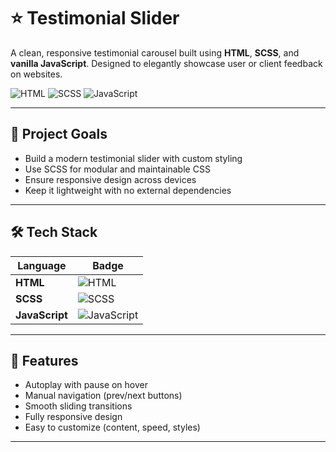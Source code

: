 # ⭐ Testimonial Slider

A clean, responsive testimonial carousel built using **HTML**, **SCSS**, and **vanilla JavaScript**. Designed to elegantly showcase user or client feedback on websites.

![HTML](https://img.shields.io/badge/HTML5-e34c26?style=for-the-badge&logo=html5&logoColor=white)
![SCSS](https://img.shields.io/badge/SCSS-cc6699?style=for-the-badge&logo=sass&logoColor=white)
![JavaScript](https://img.shields.io/badge/JavaScript-f7df1e?style=for-the-badge&logo=javascript&logoColor=black)

---

## 📌 Project Goals

- Build a modern testimonial slider with custom styling
- Use SCSS for modular and maintainable CSS
- Ensure responsive design across devices
- Keep it lightweight with no external dependencies

---

## 🛠 Tech Stack

| Language   | Badge                                                                 |
|------------|------------------------------------------------------------------------|
| **HTML**   | ![HTML](https://img.shields.io/badge/HTML5-e34c26?logo=html5&logoColor=white) |
| **SCSS**   | ![SCSS](https://img.shields.io/badge/SCSS-cc6699?logo=sass&logoColor=white)   |
| **JavaScript** | ![JavaScript](https://img.shields.io/badge/JavaScript-f7df1e?logo=javascript&logoColor=black) |

---

## 🚀 Features

- Autoplay with pause on hover
- Manual navigation (prev/next buttons)
- Smooth sliding transitions
- Fully responsive design
- Easy to customize (content, speed, styles)

---

